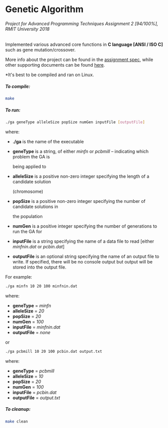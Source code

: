 # Genetic Algorithm

###### Project for Advanced Programming Techniques Assignment 2 [94/100%], RMIT University 2018

Implemented various advanced core functions in **C language [ANSI / ISO C]** such as gene mutation/crossover. 

More info about the project can be found in the [assignment spec](https://github.com/yongjiajun/Genetic-Algorithm-CLang/blob/master/specs/AssignmentSpecs.pdf), while other supporting documents can be found [here](https://github.com/yongjiajun/Genetic-Algorithm-CLang/tree/master/specs).

*It's best to be compiled and ran on Linux.

##### To compile:

```bash
make
```

##### To run:

```bash
./ga geneType alleleSize popSize numGen inputFile [outputFile]
```

where: 

- **./ga** is the name of the executable 

- **geneType** is a string, of either *minfn* or *pcbmill* – indicating which problem the GA is 

  being applied to 

- **alleleSize** is a positive non-zero integer specifying the length of a candidate solution 

  (chromosome) 

- **popSize** is a positive non-zero integer specifying the number of candidate solutions in 

  the population 

- **numGen** is a positive integer specifying the number of generations to run the GA for 

- **inputFile** is a string specifying the name of a data file to read [either *minfnin*.*dat* or *pcbin.dat*]

- **outputFile** is an optional string specifying the name of an output file to write. If specified, there will be no console output but output will be stored into the output file.

For example:

```bash
./ga minfn 10 20 100 minfnin.dat
```

where:

- **geneType** = *minfn*
- **alleleSize** = *20*
- **popSize** = *20*
- **numGen** = *100*
- **inputFile** = *minfnin.dat*
- **outputFile** = *none*

or

```bash
./ga pcbmill 10 20 100 pcbin.dat output.txt
```

where:

- **geneType** = *pcbmill*
- **alleleSize** = *10*
- **popSize** = *20*
- **numGen** = *100*
- **inputFile** = *pcbin.dat*
- **outputFile** = *output.txt*

##### To cleanup:

```bash
make clean
```


